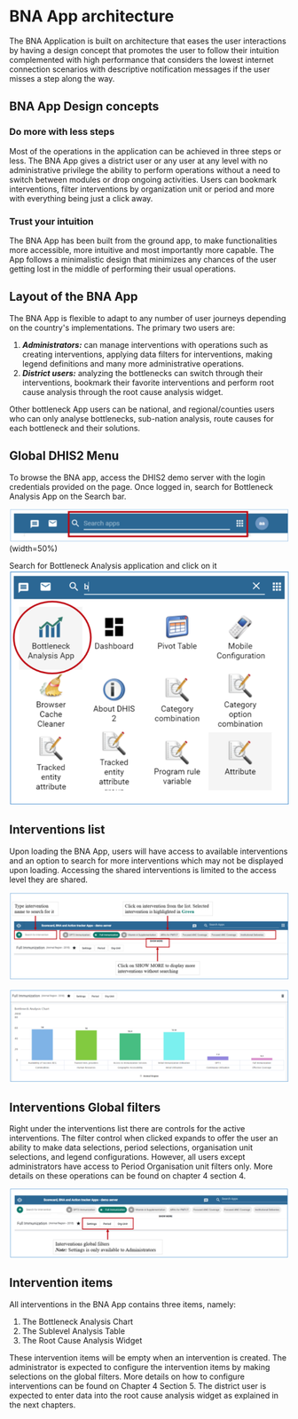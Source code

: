 # BNA App architecture

The BNA Application is built on architecture that eases the user
interactions by having a design concept that promotes the user to follow
their intuition complemented with high performance that considers the
lowest internet connection scenarios with descriptive notification
messages if the user misses a step along the way.

## BNA App Design concepts

### Do more with less steps

Most of the operations in the application can be achieved in three steps
or less. The BNA App gives a district user or any user at any level with
no administrative privilege the ability to perform operations without a
need to switch between modules or drop ongoing activities. Users can
bookmark interventions, filter interventions by organization unit or
period and more with everything being just a click away.

### Trust your intuition

The BNA App has been built from the ground app, to make functionalities
more accessible, more intuitive and most importantly more capable. The
App follows a minimalistic design that minimizes any chances of the user
getting lost in the middle of performing their usual operations.

## Layout of the BNA App

The BNA App is flexible to adapt to any number of user journeys depending on the
country's implementations. The primary two users are:

1. ___Administrators:___ can manage interventions with operations such as creating
   interventions, applying data filters for interventions, making legend definitions
   and many more administrative operations.
2. ___District users:___ analyzing the bottlenecks can switch through their
   interventions, bookmark their favorite interventions and perform root cause
   analysis through the root cause analysis widget.

Other bottleneck App users can be national, and regional/counties  users who
can only analyse bottlenecks, sub-nation analysis, route causes for each
bottleneck and their solutions.

## Global DHIS2 Menu

To browse the BNA app, access the DHIS2 demo server with the login credentials
provided on the page. Once logged in, search for Bottleneck Analysis App on the
Search bar.

![Accessing DHIS2 Global Menu while using BNA App in DHIS2](resources/images/image_36.png)(width=50%)

Search for Bottleneck Analysis application and click on it
![Figure 2.3.-B: Searching for the Bottleneck Analysis App on apps list or by typing full or part of app name “Bottleneck Analysis App](resources/images/Imgsearch.png)

## Interventions list

Upon loading the BNA App, users will have access to available interventions and an option to search for more interventions which may not be displayed upon loading. Accessing the shared interventions is limited to the access level they are shared.

![Figure 2.4-A: List of Interventions accessible to logged in user in the BNA App](resources/images/image40.png)

![Figure 2.4-B: Bottleneck analysis chart of the intervention selected from figure 2.4-A](resources/images/image40_.png)

## Interventions Global filters

Right under the interventions list there are controls for the active
interventions. The filter control when clicked expands to offer the user
an ability to make data selections, period selections, organisation unit
selections, and legend configurations. However, all users except
administrators have access to Period Organisation unit filters only.
More details on these operations can be found on chapter 4 section 4.

![Global filter controls in one of the selected Interventions in the BNA App](resources/images/image002.png)

## Intervention items

All interventions in the BNA App contains three items, namely:

1. The Bottleneck Analysis Chart
2. The Sublevel Analysis Table
3. The Root Cause Analysis Widget

These intervention items will be empty when an intervention is created.
The administrator is expected to configure the intervention items by
making selections on the global filters. More details on how to
configure interventions can be found on Chapter 4 Section 5. The
district user is expected to enter data into the root cause analysis
widget as explained in the next chapters.
